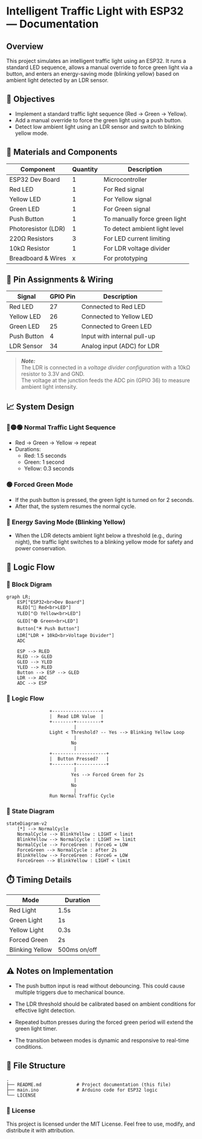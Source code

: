 # Intelligent Traffic Light with ESP32 — Documentation

## Overview
This project simulates an intelligent traffic light using an ESP32. It runs a standard LED sequence, allows a manual override to force green light via a button, and enters an energy-saving mode (blinking yellow) based on ambient light detected by an LDR sensor.

## 🎯 Objectives
- Implement a standard traffic light sequence (Red → Green → Yellow).
- Add a manual override to force the green light using a push button.
- Detect low ambient light using an LDR sensor and switch to blinking yellow mode.


## 🧰 Materials and Components
| Component             | Quantity | Description                                   |
|-----------------------|----------|-----------------------------------------------|
| ESP32 Dev Board       | 1        | Microcontroller                               |
| Red LED               | 1        | For Red signal                                |
| Yellow LED            | 1        | For Yellow signal                             |
| Green LED             | 1        | For Green signal                              |
| Push Button           | 1        | To manually force green light                 |
| Photoresistor (LDR)   | 1        | To detect ambient light level                 |
| 220Ω Resistors        | 3        | For LED current limiting                      |
| 10kΩ Resistor         | 1        | For LDR voltage divider                       |
| Breadboard & Wires    | x        | For prototyping                               |

## 🔌 Pin Assignments & Wiring
| Signal       | GPIO Pin | Description                   |
|--------------|----------|-------------------------------|
| Red LED      | 27       | Connected to Red LED          |
| Yellow LED   | 26       | Connected to Yellow LED       |
| Green LED    | 25       | Connected to Green LED        |
| Push Button  | 4        | Input with internal pull-up   |
| LDR Sensor   | 34       | Analog input (ADC) for LDR    |

> **_Note:_**  
> The LDR is connected in a _voltage divider configuration_ with a 10kΩ resistor to 3.3V and GND.  
> The voltage at the junction feeds the ADC pin (GPIO 36) to measure ambient light intensity.

## 📈 System Design
### 🔴🟡🟢 Normal Traffic Light Sequence
- Red → Green → Yellow → repeat
- Durations:
  - Red: 1.5 seconds
  - Green: 1 second
  - Yellow: 0.3 seconds

### 🟢 Forced Green Mode
- If the push button is pressed, the green light is turned on for 2 seconds.
- After that, the system resumes the normal cycle.

### 🌙 Energy Saving Mode (Blinking Yellow)
- When the LDR detects ambient light below a threshold (e.g., during night), the traffic light switches to a blinking yellow mode for safety and power conservation.

## 🧠 Logic Flow
### 🧱 Block Digram
```mermaid
graph LR;
    ESP["ESP32<br>Dev Board"]
    RLED["🔴 Red<br>LED"]
    YLED["🟡 Yellow<br>LED"]
    GLED["🟢 Green<br>LED"]
    Button["🖲️ Push Button"]
    LDR["LDR + 10kΩ<br>Voltage Divider"]
    ADC

    ESP --> RLED
    RLED --> GLED
    GLED --> YLED
    YLED --> RLED
    Button --> ESP --> GLED
    LDR --> ADC
    ADC --> ESP
```
### 🧠 Logic Flow
```plaintext
                +------------------+
                |  Read LDR Value  |
                +--------+---------+
                         |
                Light < Threshold? -- Yes --> Blinking Yellow Loop
                         |
                        No
                         |
                +--------------------+
                |  Button Pressed?   |
                +--------+-----------+
                         |
                        Yes --> Forced Green for 2s
                         |
                        No
                         |
                Run Normal Traffic Cycle
```

### 🔄 State Diagram
```mermaid
stateDiagram-v2
    [*] --> NormalCycle
    NormalCycle --> BlinkYellow : LIGHT < limit
    BlinkYellow --> NormalCycle : LIGHT >= limit
    NormalCycle --> ForceGreen : ForceG = LOW
    ForceGreen --> NormalCycle : after 2s
    BlinkYellow --> ForceGreen : ForceG = LOW
    ForceGreen --> BlinkYellow : LIGHT < limit
```

## ⏱️ Timing Details
| Mode	    | Duration  |
|-----------|-----------|
|Red Light  |	1.5s    |
|Green Light|	1s      |
Yellow Light|	0.3s    |
Forced Green|	2s      |
Blinking Yellow|	500ms on/off|

## ⚠️ Notes on Implementation
- The push button input is read without debouncing. This could cause multiple triggers due to mechanical bounce.

- The LDR threshold should be calibrated based on ambient conditions for effective light detection.

- Repeated button presses during the forced green period will extend the green light timer.

- The transition between modes is dynamic and responsive to real-time conditions.

## 📁 File Structure
```plaintext
.
├── README.md             # Project documentation (this file)
├── main.ino              # Arduino code for ESP32 logic       
└── LICENSE               
```
### 📜 License
This project is licensed under the MIT License.
Feel free to use, modify, and distribute it with attribution.
